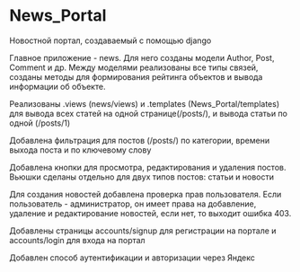 # News_Portal
Новостной портал, создаваемый с помощью django

Главное приложение - news. Для него созданы модели Author, Post, Comment и др.
Между моделями реализованы все типы связей, созданы методы для формирования рейтинга объектов и вывода информации об объекте.

Реализованы .views (news/views) и .templates (News_Portal/templates) для вывода всех статей на одной странице(/posts/), и вывода статьи по одной (/posts/1) 

Добавлена фильтрация для постов (/posts/) по категории, времени выхода поста и по ключевому слову

Добавлена кнопки для просмотра, редактирования и удаления постов. Вьюшки сделаны отдельно для двух типов постов: статьи и новости

Для создания новостей добавлена проверка прав пользователя. Если пользователь - администратор, он имеет права на добавление, удаление и редактирование новостей, если нет, то выходит ошибка 403.

Добавлены страницы accounts/signup для регистрации на портале и accounts/login для входа на портал

Добавлен способ аутентификации и авторизации через Яндекс
